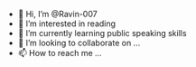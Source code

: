 - 👋 Hi, I’m @Ravin-007
- 👀 I’m interested in reading
- 🌱 I’m currently learning public speaking skills 
- 💞️ I’m looking to collaborate on ...
- 📫 How to reach me ...

<!---
Ravin-007/Ravin-007 is a ✨ special ✨ repository because its `README.md` (this file) appears on your GitHub profile.
You can click the Preview link to take a look at your changes.
--->
